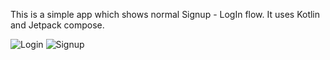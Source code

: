This is a simple app which shows normal Signup - LogIn flow.
It uses Kotlin and Jetpack compose.


![Login](https://github.com/ravipandya412/LoginSingnUpFlow/assets/31558940/64ebd5ef-aff4-455d-987f-169852216564)
![Signup](https://github.com/ravipandya412/LoginSingnUpFlow/assets/31558940/6ec2bc4c-dca1-442f-89af-135a36c5248b)   



